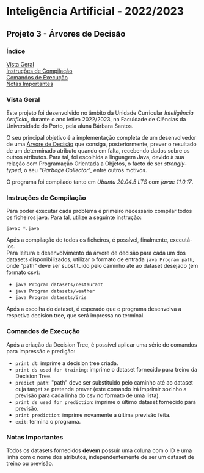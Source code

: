 # Inteligência Artificial - 2022/2023

## Projeto 3 - Árvores de Decisão

### Índice
  
  [Vista Geral](#vista-geral)  
  [Instruções de Compilação](#instruções-de-compilação)  
  [Comandos de Execução](#comandos-de-execução)  
  [Notas Importantes](#notas-importantes)


### Vista Geral

Este projeto foi desenvolvido no âmbito da Unidade Curricular *Inteligência Artificial*, durante o ano letivo 2022/2023, na Faculdade de Ciências da Universidade do Porto, pela aluna Bárbara Santos.

O seu principal objetivo é a implementação completa de um desenvolvedor de uma [Árvore de Decisão](https://en.wikipedia.org/wiki/Decision_tree "Descrição de Árvores de Decisão - Wikipédia (Inglês)") que consiga, posteriormente, prever o resultado de um determinado atributo quando em falta, recebendo dados sobre os outros atributos. Para tal, foi escolhida a linguagem Java, devido à sua relação com Programação Orientada a Objetos, o facto de ser *strongly-typed*, o seu "*Garbage Collector*", entre outros motivos.

O programa foi compilado tanto em *Ubuntu 20.04.5 LTS* com *javac 11.0.17*.

### Instruções de Compilação

Para poder executar cada problema é primeiro necessário compilar todos os ficheiros java. Para tal, utilize a seguinte instrução:

`javac *.java`

Após a compilação de todos os ficheiros, é possível, finalmente, executá-los.  
Para leitura e desenvolvimento da árvore de decisão para cada um dos datasets disponibilizados, utilizar o formato de entrada `java Program path`, onde "path" deve ser substituido pelo caminho até ao dataset desejado (em formato csv):  
- `java Program datasets/restaurant`
- `java Program datasets/weather`
- `java Program datasets/iris`

Após a escolha do dataset, é esperado que o programa desenvolva a respetiva decision tree, que será impressa no terminal.

### Comandos de Execução

Após a criação da Decision Tree, é possível aplicar uma série de comandos para impressão e predição:

- `print dt`: imprime a decision tree criada.
- `print ds used for training`: imprime o dataset fornecido para treino da Decision Tree.
- `predict path`: "path" deve ser substituido pelo caminho até ao dataset cuja target se pretende prever (este comando irá imprimir sozinho a previsão para cada linha do csv no formato de uma lista).
- `print ds used for prediction`: imprime o último dataset fornecido para previsão.
- `print prediction`: imprime novamente a última previsão feita.
- `exit`: termina o programa.

### Notas Importantes

Todos os datasets fornecidos **devem** possuir uma coluna com o ID e uma linha com o nome dos atributos, independentemente de ser um dataset de treino ou previsão.
